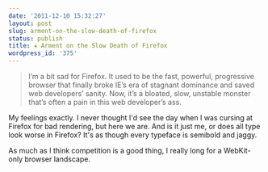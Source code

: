 ```yaml
---
date: '2011-12-10 15:32:27'
layout: post
slug: arment-on-the-slow-death-of-firefox
status: publish
title: ★ Arment on the Slow Death of Firefox
wordpress_id: '375'
---
```



> I’m a bit sad for Firefox. It used to be the fast, powerful, progressive browser that finally broke IE’s era of stagnant dominance and saved web developers’ sanity. Now, it’s a bloated, slow, unstable monster that’s often a pain in this web developer’s ass.

My feelings exactly. I never thought I'd see the day when I was cursing at Firefox for bad rendering, but here we are. And is it just me, or does all type look worse in Firefox? It's as though every typeface is semibold and jaggy.

As much as I think competition is a good thing, I really long for a WebKit-only browser landscape.

